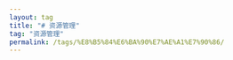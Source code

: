 ```yaml
---
layout: tag
title: "# 资源管理"
tag: "资源管理"
permalink: /tags/%E8%B5%84%E6%BA%90%E7%AE%A1%E7%90%86/
---
```


